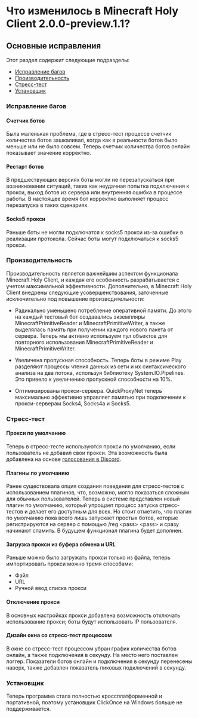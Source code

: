 # Что изменилось в Minecraft Holy Client **2.0.0-preview.1.1**?

## Основные исправления

Этот раздел содержит следующие подразделы:

- [Исправление багов](#исправление-багов)
- [Производительность](#производительность)
- [Стресс-тест](#стресс-тест)
- [Установщик](#установщик)

### Исправление багов

#### Счетчик ботов

Была маленькая проблема, где в стресс-тест процессе счетчик количества ботов зашкаливал, когда как в реальности ботов было меньше или не было совсем. Теперь счетчик количества ботов онлайн показывает значение корректно.

#### Рестарт ботов

В предшествующих версиях боты могли не перезапускаться при возникновении ситуаций, таких как неудачная попытка подключения к прокси, выход ботов из сервера или внутренняя ошибка в процессе работы. В настоящее время бот корректно выполняет процесс перезапуска в таких сценариях.

#### Socks5 прокси

Раньше боты не могли подключатся к socks5 прокси из-за ошибки в реализации протокола. Сейчас боты могут подключаться к socks5 прокси.

### Производительность


Производительность является важнейшим аспектом функционала Minecraft Holy Client, и каждая его особенность разрабатывается с учетом максимальной эффективности. Дополнительно, в Minecraft Holy Client внедрены следующие усовершенствования, заточенные исключительно под повышение производительности:

- Радикально уменьшено потребление оперативной памяти. До этого на каждый тестовый бот создавались экземпляры MinecraftPrimitiveReader и MinecraftPrimitiveWriter, а также выделялась память при получении каждого нового пакета от сервера. Теперь мы активно используем пул объектов для повторного использования MinecraftPrimitiveReader и MinecraftPrimitiveWriter.

- Увеличена пропускная способность. Теперь боты в режиме Play разделяют процессы чтения данных из сети и их синтаксического анализа на два потока, используя библиотеку System.IO.Pipelines. Это привело к увеличению пропускной способности на 10%.

- Оптимизированы прокси-сервера. QuickProxyNet теперь максимально эффективно управляет памятью при подключении к прокси-серверам Socks4, Socks4a и Socks5.

### Стресс-тест


#### Прокси по умолчанию

Теперь в стресс-тесте используются прокси по умолчанию, если пользователь не добавил свои прокси. Эта возможность была добавлена на основе [голосования в Discord](https://discord.com/channels/1166051202367246396/1166055869566419085/1172042445928812574).

#### Плагины по умолчанию

Ранее существовала опция создания поведения для стресс-тестов с использованием плагинов, что, возможно, могло показаться сложным для обычных пользователей.
Теперь в системе представлен новый плагин по умолчанию, который упрощает процесс запуска стресс-тестов и делает его доступным для всех. Но стоит отметить, что плагин по умолчанию пока всего лишь запускает простых ботов, которые регистрируются на сервер с помощью /reg \<pass\> \<pass\> и сразу начинают спамить. В будущем функционал плагина будет дополнен.

#### Загрузка прокси из буфера обмена и URL

Раньше можно было загружать прокси только из файла, теперь импортировать прокси можно тремя способами:
- Файл
- URL
- Ручной ввод списка прокси

#### Отключение прокси

В основных настройках прокси добавлена возможность отключать использование прокси; боты будут использовать IP пользователя.

#### Дизайн окна со стресс-тест процессом

B окне со стресс-тест процессом убран график количества ботов онлайн, а также подключения в секунду. На место него поставлен логгер.
Показатели ботов онлайн и подключения в секунду перенесены наверх, также добавлен показатель пиковых подключений в секунду.

### Установщик

Теперь программа стала полностью кроссплатформенной и портативной, поэтому установщик ClickOnce на Windows больше не поддерживается.

